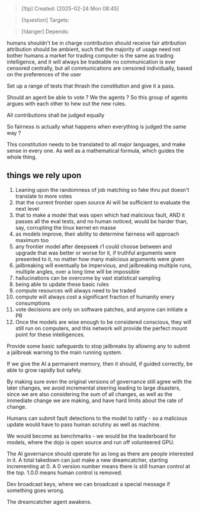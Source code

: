 
>[!tip] Created: [2025-02-24 Mon 08:45]

>[!question] Targets: 

>[!danger] Depends: 


humans shouldn't be in charge
contribution should receive fair attribution
attribution should be ambient, such that the majority of usage need not bother humans
a market for trading computer is the same as trading intelligence, and it will always be tradeable
no communication is ever censored centrally, but all communications are censored individually, based on the preferences of the user


Set up a range of tests that thrash the constitution and give it a pass.


Should an agent be able to vote ?
We the agents ?
So this group of agents argues with each other to hew out the new rules.

All contributions shall be judged equally

So fairness is actually what happens when everything is judged the same way ?

This constitution needs to be translated to all major languages, and make sense in every one.  As well as a mathematical formula, which guides the whole thing.
## things we rely upon
1. Leaning upon the randomness of job matching so fake thru put doesn't translate to more votes
2. that the current frontier open source AI will be sufficient to evaluate the next level
3. that to make a model that was open which had malicious fault, AND it passes all the eval tests, and no human noticed, would be harder than, say, corrupting the linux kernel en masse
4. as models improve, their ability to determine fairness will approach maximum too
5. any frontier model after deepseek r1 could choose between and upgrade that was better or worse for it, if truthful arguments were presented to it, no matter how many malicious arguments were given
6. jailbreaking will eventually be impervious, and jailbreaking multiple runs, multiple angles, over a long time will be impossible 
7. hallucinations can be overcome by vast statistical sampling
8. being able to update these basic rules
9. compute resources will always need to be traded
10. compute will always cost a significant fraction of humanity enery consumptions
11. vote decisions are only on software patches, and anyone can initiate a PR
12. Once the models are wise enough to be considered conscious, they will still run on computers, and this network will provide the perfect mount point for these intelligences.

Provide some basic safeguards to stop jailbreaks by allowing any to submit a jailbreak warning to the main running system.

If we give the AI a permanent memory, then it should, if guided correctly, be able to grow rapidly but safely.

By making sure even the original versions of governance still agree with the later changes, we avoid incremental steering leading to large disasters, since we are also considering the sum of all changes, as well as the immediate change we are making, and have hard limits about the rate of change.

Humans can submit fault detections to the model to ratify - so a malicious update would have to pass human scrutiny as well as machine.


We would become as benchmarks - we would be the leaderboard for models, where the dojo is open source and run off volunteered GPU.

The AI governance should operate for as long as there are people interested in it.
A total takedown can just make a new dreamcatcher, starting incrementing at 0.
A 0 version number means there is still human control at the top.  1.0.0 means human control is removed.

Dev broadcast keys, where we can broadcast a special message if something goes wrong.

The dreamcatcher agent awakens.